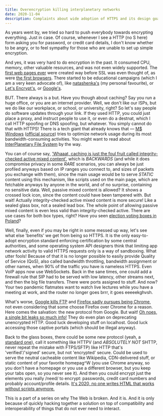 ```yaml
---
title: Overencryption killing interplanetary networks
date: 2020-11-04
description: Complaints about wide adoption of HTTPS and its design goals
---
```


As years went by, we tried so hard to push everybody towards encrypting
everything.  Just in case.  Of course, whenever I see a HTTP (no S here) form
asking you for password, or credit card details, I don't know whether to be
angry, or to feel sympathy for those who are unable to set up simple encryption.

And yes, it was very hard to do encryption in the past.  It consumed CPU,
memory, other valuable resources, and was not even widely supported.  The
[first web pages ever](http://home.mcom.com/MCOM/index2.html) were created
way before SSL was even thought of, as were
[the first browsers](http://home.mcom.com/archives/).  There started to be
educational campaigns (which I am a very keen advocate of), like
[natashenka's](http://natashenka.ca/printable-ssl-posters/) (my personal
favourite), or [Let's Encrypt's](https://letsencrypt.org), or
[Google's](https://www.wired.com/2016/11/googles-chrome-hackers-flip-webs-security-model/).

BUT.  There always is a but.  Have you though about caching?  Say you run
a huge office, or you are an internet provider.  Well, we don't like our ISPs,
but we do like our workplace, or school, or university, right?  So let's say
people do software updates through your link.  If they used HTTP, you could
just place a proxy, and instruct people to use it, or even do a destnat, which
I call HTTP spoofing or DNS spoofing, but whatever.  You simply cannot do that
with HTTPS!  There is a tech giant that already knows that —
[M$ Windows](https://www.theverge.com/2015/3/15/8218215/microsoft-windows-10-updates-p2p)
([official source](https://docs.microsoft.com/en-us/windows/deployment/update/waas-optimize-windows-10-updates))
tries to optimize network usage during its most bandwidth-consuming activities.
You might want to read about
[InterPlanetary File System](https://en.wikipedia.org/wiki/InterPlanetary_File_System)
by the way.

You can of course say,
['Whaaat, caching is just the foul fruit called integrity-checked active mixed content'](https://frederik-braun.com/subresource-integrity.html),
which is *BACKWARDS* (and while it does compromise privacy in some *RARE*
scenarios, you can always be just profiled anyways based on IP ranges you
connect to, and sizes of packets you exchange with them), since the main usage
would be to serve *STATIC* content using this mechanism, like scripts used on
the main page, which are fetchable anyways by anyone in the world, and of no
surprise, containing no sensitive data.  Well, passive mixed content is allowed?
It shows a crossed lock icon, since the content could have been tampered with.
But wait!  Actually integrity-checked active mixed content is more secure!
Like a sealed glass box, not a sealed lead box.  The whole point of allowing
passive mixed content is even less valid than integrity-checked active.
There are use cases for both box types, right?  Have you seen
[election voting boxes in Poland](https://www.nowiny.pl/132178-pierwsza-w-powiecie-raciborskim-przezroczysta-urna-wyborcza.html)?

Well, finally, even if you may be right in some messed up way, let's see what
else 'benefits' we get from being so HTTPS.  It is the only easy-to-adopt
encryption standard enforcing certification by some central authorities,
and some operating system API designers think that limiting app network
activity to valid HTTPS requests only is a way of sandboxing.  What utter fools!
Because of that it is no longer possible to easily provide Quality of Service
(QoS), also called bandwidth throttling, bandwidth assignment or other names,
when 90% of the traffic you have is nameless HTTPS.  Even VoIP apps now use
WebSockets.  Back in the sane times, one could add a firewall rule that SIP
had to be served with low latency, other streams next, and then the big file
transfers.  There were ports assigned to stuff.  And now?  Your two pandemic
flatmates want to watch live lectures while you have a meeting at work, and
the router no longer goes brrr, it goes eeeeekghvsh.

What's worse, 
[Google kills FTP](https://www.bleepingcomputer.com/news/google/google-reenables-ftp-support-in-chrome-due-to-pandemic/)
and
[Firefox sadly pursues being Chrome](https://blog.mozilla.org/addons/2020/04/13/what-to-expect-for-the-upcoming-deprecation-of-ftp-in-firefox/comment-page-1/),
not even considering that some choose Firefox over Chrome for a reason.
Here comes the salvation: the new protocol from Google.  But wait!
[Oh noes, a single bit leaks so much info!](https://http3-explained.haxx.se/en/quic/quic-spinbit)
They do even plan on deprecating unencrypted HTTP.  Good luck developing stuff
on localhost.  Good luck accessing those captive portals (which should be
illegal anyway).

Back to the glass boxes, there could be some new protocol (yeah,
a [standard one](https://xkcd.com/927/)), call it something like HTTPV
(and *ABSOLUTELY NOT* SHTTP, never repeat the mistake with FTPS/SFTP)
like HTTP that's 'verified'/'signed' secure, but not 'encrypted' secure.
Could be used to serve the neutral cacheable content like Wikipedia,
CDN-delivered stuff, or static content of your favorite homepag^W (you use
Chrome anyway, so you don't have a homepage or you use a different browser,
but you keep your tabs open, so you never see it).  And then you could encrypt
just the elements you really /need/ to encrypt: passwords, credit card numbers
and probably account/profile details.
[It's 2020, no one writes HTML that works without scripts anymore.](https://hackernoon.com/how-it-feels-to-learn-javascript-in-2016-d3a717dd577f)

This is a part of a series on why The Web is broken.  And it is.
And it is only because of quickly hacking together a solution on top of
compatibility and interoperability of things that do not ever need to interact.
